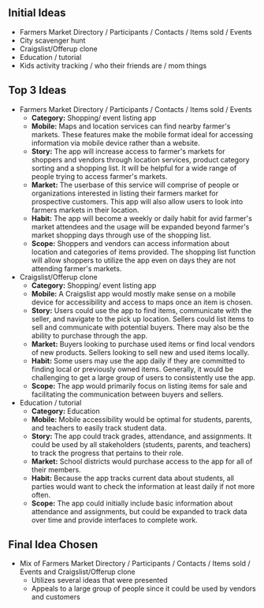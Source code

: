 ## Initial Ideas
* Farmers Market Directory / Participants / Contacts / Items sold / Events
* City scavenger hunt
* Craigslist/Offerup clone
* Education / tutorial
* Kids activity tracking / who their friends are / mom things

## Top 3 Ideas
- Farmers Market Directory / Participants / Contacts / Items sold / Events
    - **Category:** Shopping/ event listing app
    - **Mobile:** Maps and location services can  find nearby farmer's markets. These features make the mobile format ideal for accessing information via mobile device rather than a website.
    - **Story:** The app will increase access to farmer's markets for shoppers and vendors through location services, product category sorting and a shopping list. It will be helpful for a wide range of people trying to access farmer's markets.
    - **Market:** The userbase of this service will comprise of people or organizations interested in listing their farmers market for prospective customers. This app will also allow users to look into farmers markets in their location.
    - **Habit:** The app will become a weekly or daily habit for avid farmer's market attendees and the usage will be expanded beyond farmer's market shopping days through use of the shopping list.
    - **Scope:** Shoppers and vendors can access information about location and categories of items provided. The shopping list function will allow shoppers to utilize the app even on days they are not attending farmer's markets.
- Craigslist/Offerup clone
    - **Category:** Shopping/ event listing app
    - **Mobile:** A Craigslist app would mostly make sense on a mobile device for accessibility and access to maps once an item is chosen.
    - **Story:** Users could use the app to find items, communicate with the seller, and navigate to the pick up location. Sellers could list items to sell and communicate with potential buyers. There may also be the ability to purchase through the app.
    - **Market:** Buyers looking to purchase used items or find local vendors of new products. Sellers looking to sell new and used items locally.
    - **Habit:** Some users may use the app daily if they are committed to finding local or previously owned items. Generally, it would be challenging to get a large group of users to consistently use the app.
    - **Scope:** The app would primarily focus on listing items for sale and facilitating the communication between buyers and sellers.
- Education / tutorial
    - **Category:** Education
    - **Mobile:** Mobile accessibility would be optimal for students, parents, and teachers to easily track student data.
    - **Story:** The app could track grades, attendance, and assignments. It could be used by all stakeholders (students, parents, and teachers) to track the progress that pertains to their role.
    - **Market:** School districts would purchase access to the app for all of their members.
    - **Habit:** Because the app tracks current data about students, all parties would want to check the information at least daily if not more often. 
    - **Scope:** The app could initially include basic information about attendance and assignments, but could be expanded to track data over time and provide interfaces to complete work.

## Final Idea Chosen
- Mix of Farmers Market Directory / Participants / Contacts / Items sold / Events and Craigslist/Offerup clone
    - Utilizes several ideas that were presented
    - Appeals to a large group of people since it could be used by vendors and customers